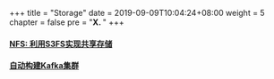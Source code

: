 +++
title = "Storage"
date = 2019-09-09T10:04:24+08:00
weight = 5
chapter = false
pre = "<b>X. </b>"
+++

#### [NFS: 利用S3FS实现共享存储](/storage/s3fs/)
#### [自动构建Kafka集群](https://github.com/lab798/quickstart-kafka)
